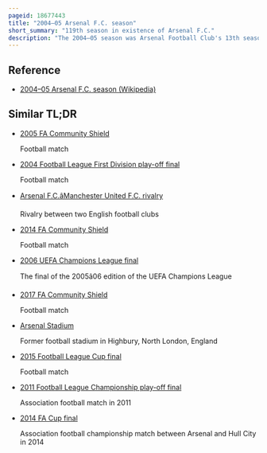 ```yaml
---
pageid: 18677443
title: "2004–05 Arsenal F.C. season"
short_summary: "119th season in existence of Arsenal F.C."
description: "The 2004–05 season was Arsenal Football Club's 13th season in the Premier League and their 79th consecutive season in the top flight of English football. The Club ended the Campaign as Winners of the fa Cup but failed to retain their Premier League Title as they finished second to chelsea. In the uefa Champions league arsenal made an Exit to bayern Munich in the Knockout Stages."
---
```


## Reference

- [2004–05 Arsenal F.C. season (Wikipedia)](https://en.wikipedia.org/?curid=18677443)

## Similar TL;DR

- [2005 FA Community Shield](/tldr/en/2005-fa-community-shield)

  Football match

- [2004 Football League First Division play-off final](/tldr/en/2004-football-league-first-division-play-off-final)

  Football match

- [Arsenal F.C.âManchester United F.C. rivalry](/tldr/en/arsenal-fcmanchester-united-fc-rivalry)

  Rivalry between two English football clubs

- [2014 FA Community Shield](/tldr/en/2014-fa-community-shield)

  Football match

- [2006 UEFA Champions League final](/tldr/en/2006-uefa-champions-league-final)

  The final of the 2005â06 edition of the UEFA Champions League

- [2017 FA Community Shield](/tldr/en/2017-fa-community-shield)

  Football match

- [Arsenal Stadium](/tldr/en/arsenal-stadium)

  Former football stadium in Highbury, North London, England

- [2015 Football League Cup final](/tldr/en/2015-football-league-cup-final)

  Football match

- [2011 Football League Championship play-off final](/tldr/en/2011-football-league-championship-play-off-final)

  Association football match in 2011

- [2014 FA Cup final](/tldr/en/2014-fa-cup-final)

  Association football championship match between Arsenal and Hull City in 2014
